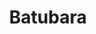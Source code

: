 ---
title : Batubara
linkurl: https://drive.google.com/drive/folders/1nprNEOvURC_8f7685iMA8JOECm9jr5Uy?usp=sharing
fitur : aspekpajak
createdTime : 31/07/2019
modifiedTime : 06/01/2020
topik: Versi Lengkap
img: coal.png
---